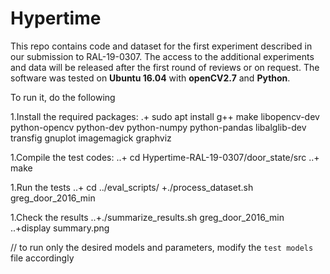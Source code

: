 # Hypertime

This repo contains code and dataset for the first experiment described in our submission to RAL-19-0307. The access to the additional experiments and data will be released after the first round of reviews or on request. The software was tested on <b>Ubuntu 16.04</b> with <b>openCV2.7</b> and <b>Python</b>.

To run it, do the following

1.Install the required packages:
.+ sudo apt install g++ make libopencv-dev python-opencv python-dev python-numpy python-pandas libalglib-dev transfig gnuplot imagemagick graphviz

1.Compile the test codes:
..+ cd Hypertime-RAL-19-0307/door_state/src
..+ make

1.Run the tests
..+ cd ../eval_scripts/
+./process_dataset.sh greg_door_2016_min

1.Check the results
..+./summarize_results.sh greg_door_2016_min
..+display summary.png

// to run only the desired models and parameters, modify the `test models` file accordingly
